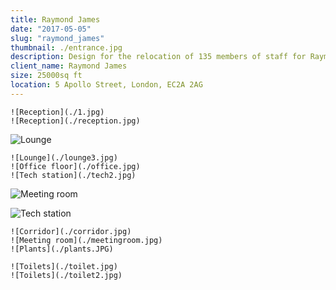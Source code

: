 ```yaml
---
title: Raymond James
date: "2017-05-05"
slug: "raymond_james"
thumbnail: ./entrance.jpg
description: Design for the relocation of 135 members of staff for Raymond James' new headquarters, characterised by the seamless integration with the character of the existing architecture.
client_name: Raymond James
size: 25000sq ft
location: 5 Apollo Street, London, EC2A 2AG
---
```

<div class="kg-card kg-image-card kg-width-wide">

```grid|2
![Reception](./1.jpg)
![Reception](./reception.jpg)
```

![Lounge](./lounge.JPG)

```grid|3
![Lounge](./lounge3.jpg)
![Office floor](./office.jpg)
![Tech station](./tech2.jpg)
```
![Meeting room](./meetingroom2.jpg)

![Tech station](./tech.jpg)


```grid|3
![Corridor](./corridor.jpg)
![Meeting room](./meetingroom.jpg)
![Plants](./plants.JPG)
```


```grid|2
![Toilets](./toilet.jpg)
![Toilets](./toilet2.jpg)
```


</div>
